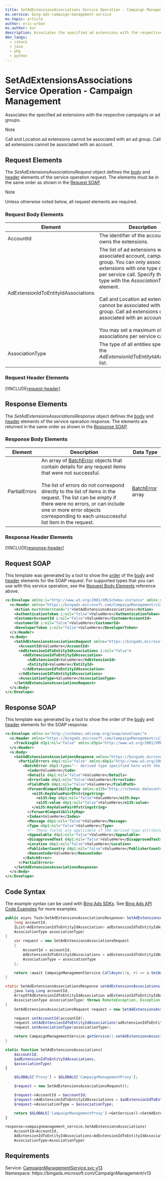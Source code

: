 ```yaml
---
title: SetAdExtensionsAssociations Service Operation - Campaign Management
ms.service: bing-ads-campaign-management-service
ms.topic: article
author: eric-urban
ms.author: eur
description: Associates the specified ad extensions with the respective campaigns or ad groups.
dev_langs: 
  - csharp
  - java
  - php
  - python
---
```

# SetAdExtensionsAssociations Service Operation - Campaign Management
Associates the specified ad extensions with the respective campaigns or ad groups.

> [!NOTE]
> Call and Location ad extensions cannot be associated with an ad group. Call ad extensions cannot be associated with an account.

## <a name="request"></a>Request Elements
The *SetAdExtensionsAssociationsRequest* object defines the [body](#request-body) and [header](#request-header) elements of the service operation request. The elements must be in the same order as shown in the [Request SOAP](#request-soap). 

> [!NOTE]
> Unless otherwise noted below, all request elements are required.

### <a name="request-body"></a>Request Body Elements

|Element|Description|Data Type|
|-----------|---------------|-------------|
|<a name="accountid"></a>AccountId|The identifier of the account that owns the extensions.|**long**|
|<a name="adextensionidtoentityidassociations"></a>AdExtensionIdToEntityIdAssociations|The list of ad extensions with associated account, campaign, or ad group. You can only associate ad extensions with one type of entity per service call. Specify the entity type with the *AssociationType* element.<br/><br/>Call and Location ad extensions cannot be associated with an ad group. Call ad extensions cannot be associated with an account.<br/><br/>You may set a maximum of 100 associations per service call.|[AdExtensionIdToEntityIdAssociation](adextensionidtoentityidassociation.md) array|
|<a name="associationtype"></a>AssociationType|The type of all entities specified in the *AdExtensionIdToEntityIdAssociations* list.|[AssociationType](associationtype.md)|

### <a name="request-header"></a>Request Header Elements
[!INCLUDE[request-header](./includes/request-header.md)]

## <a name="response"></a>Response Elements
The *SetAdExtensionsAssociationsResponse* object defines the [body](#response-body) and [header](#response-header) elements of the service operation response. The elements are returned in the same order as shown in the [Response SOAP](#response-soap).

### <a name="response-body"></a>Response Body Elements

|Element|Description|Data Type|
|-----------|---------------|-------------|
|<a name="partialerrors"></a>PartialErrors|An array of [BatchError](batcherror.md) objects that contain details for any request items that were not successful.<br/><br/>The list of errors do not correspond directly to the list of items in the request. The list can be empty if there were no errors, or can include one or more error objects corresponding to each unsuccessful list item in the request.|[BatchError](batcherror.md) array|

### <a name="response-header"></a>Response Header Elements
[!INCLUDE[response-header](./includes/response-header.md)]

## <a name="request-soap"></a>Request SOAP
This template was generated by a tool to show the [order](../guides/services-protocol.md#element-order) of the [body](#request-body) and [header](#request-header) elements for the SOAP request. For supported types that you can use with this service operation, see the [Request Body Elements](#request-body) reference above.

```xml
<s:Envelope xmlns:i="http://www.w3.org/2001/XMLSchema-instance" xmlns:s="http://schemas.xmlsoap.org/soap/envelope/">
  <s:Header xmlns="https://bingads.microsoft.com/CampaignManagement/v13">
    <Action mustUnderstand="1">SetAdExtensionsAssociations</Action>
    <AuthenticationToken i:nil="false">ValueHere</AuthenticationToken>
    <CustomerAccountId i:nil="false">ValueHere</CustomerAccountId>
    <CustomerId i:nil="false">ValueHere</CustomerId>
    <DeveloperToken i:nil="false">ValueHere</DeveloperToken>
  </s:Header>
  <s:Body>
    <SetAdExtensionsAssociationsRequest xmlns="https://bingads.microsoft.com/CampaignManagement/v13">
      <AccountId>ValueHere</AccountId>
      <AdExtensionIdToEntityIdAssociations i:nil="false">
        <AdExtensionIdToEntityIdAssociation>
          <AdExtensionId>ValueHere</AdExtensionId>
          <EntityId>ValueHere</EntityId>
        </AdExtensionIdToEntityIdAssociation>
      </AdExtensionIdToEntityIdAssociations>
      <AssociationType>ValueHere</AssociationType>
    </SetAdExtensionsAssociationsRequest>
  </s:Body>
</s:Envelope>
```

## <a name="response-soap"></a>Response SOAP
This template was generated by a tool to show the order of the [body](#response-body) and [header](#response-header) elements for the SOAP response.

```xml
<s:Envelope xmlns:s="http://schemas.xmlsoap.org/soap/envelope/">
  <s:Header xmlns="https://bingads.microsoft.com/CampaignManagement/v13">
    <TrackingId d3p1:nil="false" xmlns:d3p1="http://www.w3.org/2001/XMLSchema-instance">ValueHere</TrackingId>
  </s:Header>
  <s:Body>
    <SetAdExtensionsAssociationsResponse xmlns="https://bingads.microsoft.com/CampaignManagement/v13">
      <PartialErrors d4p1:nil="false" xmlns:d4p1="http://www.w3.org/2001/XMLSchema-instance">
        <BatchError d4p1:type="-- derived type specified here with the appropriate prefix --">
          <Code>ValueHere</Code>
          <Details d4p1:nil="false">ValueHere</Details>
          <ErrorCode d4p1:nil="false">ValueHere</ErrorCode>
          <FieldPath d4p1:nil="false">ValueHere</FieldPath>
          <ForwardCompatibilityMap xmlns:e135="http://schemas.datacontract.org/2004/07/System.Collections.Generic" d4p1:nil="false">
            <e135:KeyValuePairOfstringstring>
              <e135:key d4p1:nil="false">ValueHere</e135:key>
              <e135:value d4p1:nil="false">ValueHere</e135:value>
            </e135:KeyValuePairOfstringstring>
          </ForwardCompatibilityMap>
          <Index>ValueHere</Index>
          <Message d4p1:nil="false">ValueHere</Message>
          <Type d4p1:nil="false">ValueHere</Type>
          <!--These fields are applicable if the derived type attribute is set to EditorialError-->
          <Appealable d4p1:nil="false">ValueHere</Appealable>
          <DisapprovedText d4p1:nil="false">ValueHere</DisapprovedText>
          <Location d4p1:nil="false">ValueHere</Location>
          <PublisherCountry d4p1:nil="false">ValueHere</PublisherCountry>
          <ReasonCode>ValueHere</ReasonCode>
        </BatchError>
      </PartialErrors>
    </SetAdExtensionsAssociationsResponse>
  </s:Body>
</s:Envelope>
```

## <a name="example"></a>Code Syntax
The example syntax can be used with [Bing Ads SDKs](../guides/client-libraries.md). See [Bing Ads API Code Examples](../guides/code-examples.md) for more examples.
```csharp
public async Task<SetAdExtensionsAssociationsResponse> SetAdExtensionsAssociationsAsync(
	long accountId,
	IList<AdExtensionIdToEntityIdAssociation> adExtensionIdToEntityIdAssociations,
	AssociationType associationType)
{
	var request = new SetAdExtensionsAssociationsRequest
	{
		AccountId = accountId,
		AdExtensionIdToEntityIdAssociations = adExtensionIdToEntityIdAssociations,
		AssociationType = associationType
	};

	return (await CampaignManagementService.CallAsync((s, r) => s.SetAdExtensionsAssociationsAsync(r), request));
}
```
```java
static SetAdExtensionsAssociationsResponse setAdExtensionsAssociations(
	java.lang.Long accountId,
	ArrayOfAdExtensionIdToEntityIdAssociation adExtensionIdToEntityIdAssociations,
	AssociationType associationType) throws RemoteException, Exception
{
	SetAdExtensionsAssociationsRequest request = new SetAdExtensionsAssociationsRequest();

	request.setAccountId(accountId);
	request.setAdExtensionIdToEntityIdAssociations(adExtensionIdToEntityIdAssociations);
	request.setAssociationType(associationType);

	return CampaignManagementService.getService().setAdExtensionsAssociations(request);
}
```
```php
static function SetAdExtensionsAssociations(
	$accountId,
	$adExtensionIdToEntityIdAssociations,
	$associationType)
{

	$GLOBALS['Proxy'] = $GLOBALS['CampaignManagementProxy'];

	$request = new SetAdExtensionsAssociationsRequest();

	$request->AccountId = $accountId;
	$request->AdExtensionIdToEntityIdAssociations = $adExtensionIdToEntityIdAssociations;
	$request->AssociationType = $associationType;

	return $GLOBALS['CampaignManagementProxy']->GetService()->SetAdExtensionsAssociations($request);
}
```
```python
response=campaignmanagement_service.SetAdExtensionsAssociations(
	AccountId=AccountId,
	AdExtensionIdToEntityIdAssociations=AdExtensionIdToEntityIdAssociations,
	AssociationType=AssociationType)
```

## Requirements
Service: [CampaignManagementService.svc v13](https://campaign.api.bingads.microsoft.com/Api/Advertiser/CampaignManagement/v13/CampaignManagementService.svc)  
Namespace: https\://bingads.microsoft.com/CampaignManagement/v13  


